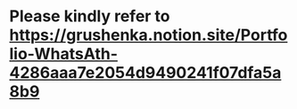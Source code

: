 # Please kindly refer to https://grushenka.notion.site/Portfolio-WhatsAth-4286aaa7e2054d9490241f07dfa5a8b9
